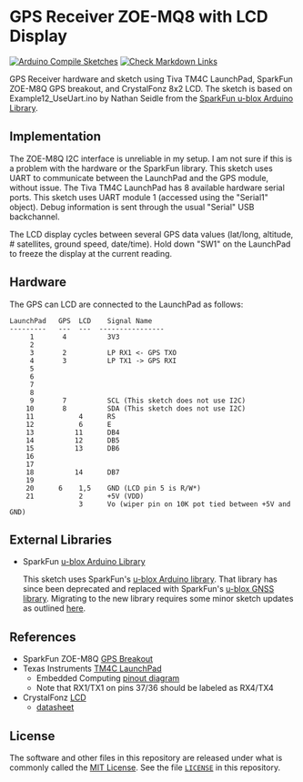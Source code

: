 # GPS Receiver ZOE-MQ8 with LCD Display

[![Arduino Compile Sketches](https://github.com/Andy4495/GPS-Breakout-with-LCD/actions/workflows/arduino-compile-sketches.yml/badge.svg)](https://github.com/Andy4495/GPS-Breakout-with-LCD/actions/workflows/arduino-compile-sketches.yml)
[![Check Markdown Links](https://github.com/Andy4495/GPS-Breakout-with-LCD/actions/workflows/CheckMarkdownLinks.yml/badge.svg)](https://github.com/Andy4495/GPS-Breakout-with-LCD/actions/workflows/CheckMarkdownLinks.yml)

GPS Receiver hardware and sketch using Tiva TM4C LaunchPad, SparkFun ZOE-M8Q GPS breakout, and CrystalFonz 8x2 LCD. The sketch is based on Example12_UseUart.ino by Nathan Seidle from the [SparkFun u-blox Arduino Library][6].

## Implementation

The ZOE-M8Q I2C interface is unreliable in my setup. I am not sure if this is a problem with the    hardware or the SparkFun library. This sketch uses UART to communicate between the LaunchPad and the GPS module, without issue.
The Tiva TM4C LaunchPad has 8 available hardware serial ports. This sketch uses UART module 1 (accessed using the "Serial1" object). Debug information is sent through the usual "Serial" USB backchannel.

The LCD display cycles between several GPS data values (lat/long, altitude, # satellites, ground speed, date/time). Hold down "SW1" on the LaunchPad to freeze the display at the current reading.

## Hardware

The GPS can LCD are connected to the LaunchPad as follows:

```text
LaunchPad   GPS  LCD    Signal Name
---------   ---  ---  ----------------
     1       4          3V3
     2       
     3       2          LP RX1 <- GPS TXO
     4       3          LP TX1 -> GPS RXI
     5
     6
     7
     8
     9       7          SCL (This sketch does not use I2C)
    10       8          SDA (This sketch does not use I2C)
    11           4      RS
    12           6      E
    13          11      DB4
    14          12      DB5
    15          13      DB6
    16
    17
    18          14      DB7
    19
    20      6    1,5    GND (LCD pin 5 is R/W*)
    21           2      +5V (VDD)
                 3      Vo (wiper pin on 10K pot tied between +5V and GND)
```

## External Libraries

- SparkFun [u-blox Arduino Library][6]

  This sketch uses SparkFun's [u-blox Arduino library][6]. That library has since been deprecated and replaced with SparkFun's [u-blox GNSS library][7]. Migrating to the new library requires some minor sketch updates as outlined [here][8].

## References

- SparkFun ZOE-M8Q [GPS Breakout][1]
- Texas Instruments [TM4C LaunchPad][2]
  - Embedded Computing [pinout diagram][5]
  - Note that RX1/TX1 on pins 37/36 should be labeled as RX4/TX4
- CrystalFonz [LCD][3]
  - [datasheet][4]

## License

The software and other files in this repository are released under what is commonly called the [MIT License][100]. See the file [`LICENSE`][101] in this repository.

[1]:https://www.sparkfun.com/products/15193
[2]:https://www.ti.com/tool/EK-TM4C123GXL
[3]:https://www.crystalfontz.com/product/cfah0802anygjt-display-module-text-8x2
[4]:https://www.crystalfontz.com/products/document/891/CFAH0802A-NYG-JTDatasheet.pdf
[5]:https://embeddedcomputing.weebly.com/launchpad-stellaris-lm4f120-pins-maps.html
[6]:https://github.com/sparkfun/SparkFun_Ublox_Arduino_Library
[7]:https://github.com/sparkfun/SparkFun_u-blox_GNSS_Arduino_Library
[8]:https://github.com/sparkfun/SparkFun_u-blox_GNSS_Arduino_Library#migrating-to-v20
[100]: https://choosealicense.com/licenses/mit/
[101]: ./LICENSE
[200]: https://github.com/Andy4495/GPS-Breakout-with-LCD
